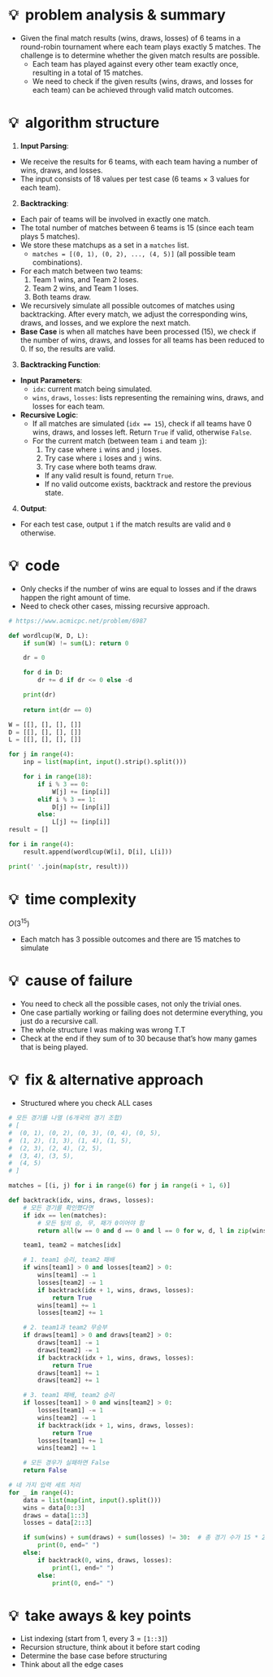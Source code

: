 # 💡  problem analysis & summary

- Given the final match results (wins, draws, losses) of 6 teams in a round-robin tournament where each team plays exactly 5 matches. The challenge is to determine whether the given match results are possible.
    - Each team has played against every other team exactly once, resulting in a total of 15 matches.
    - We need to check if the given results (wins, draws, and losses for each team) can be achieved through valid match outcomes.

# 💡  algorithm structure

1. **Input Parsing**:

- We receive the results for 6 teams, with each team having a number of wins, draws, and losses.
- The input consists of 18 values per test case (6 teams × 3 values for each team).

2. **Backtracking**:

- Each pair of teams will be involved in exactly one match.
- The total number of matches between 6 teams is 15 (since each team plays 5 matches).
- We store these matchups as a set in a `matches` list.
    - `matches = [(0, 1), (0, 2), ..., (4, 5)]` (all possible team combinations).
- For each match between two teams:
    1. Team 1 wins, and Team 2 loses.
    2. Team 2 wins, and Team 1 loses.
    3. Both teams draw.
- We recursively simulate all possible outcomes of matches using backtracking. After every match, we adjust the corresponding wins, draws, and losses, and we explore the next match.
- **Base Case** is when all matches have been processed (15), we check if the number of wins, draws, and losses for all teams has been reduced to 0. If so, the results are valid.

3. **Backtracking Function**:

- **Input Parameters**:
    - `idx`: current match being simulated.
    - `wins`, `draws`, `losses`: lists representing the remaining wins, draws, and losses for each team.
- **Recursive Logic**:
    - If all matches are simulated (`idx == 15`), check if all teams have 0 wins, draws, and losses left. Return `True` if valid, otherwise `False`.
    - For the current match (between team `i` and team `j`):
        1. Try case where `i` wins and `j` loses.
        2. Try case where `i` loses and `j` wins.
        3. Try case where both teams draw.
        - If any valid result is found, return `True`.
        - If no valid outcome exists, backtrack and restore the previous state.

4. **Output**:

- For each test case, output `1` if the match results are valid and `0` otherwise.

# 💡  code

- Only checks if the number of wins are equal to losses and if the draws happen the right amount of time.
- Need to check other cases, missing recursive approach.

```python
# https://www.acmicpc.net/problem/6987

def wordlcup(W, D, L):
    if sum(W) != sum(L): return 0

    dr = 0

    for d in D:
        dr += d if dr <= 0 else -d

    print(dr)
    
    return int(dr == 0)

W = [[], [], [], []]
D = [[], [], [], []]
L = [[], [], [], []]

for j in range(4):
    inp = list(map(int, input().strip().split()))

    for i in range(18):
        if i % 3 == 0:
            W[j] += [inp[i]] 
        elif i % 3 == 1:
            D[j] += [inp[i]]
        else:
            L[j] += [inp[i]]
result = []

for i in range(4):
    result.append(wordlcup(W[i], D[i], L[i]))

print(' '.join(map(str, result)))

```

# 💡  time complexity

$O(3^{15})$

- Each match has 3 possible outcomes and there are 15 matches to simulate

# 💡  cause of failure

- You need to check all the possible cases, not only the trivial ones.
- One case partially working or failing does not determine everything, you just do a recursive call.
- The whole structure I was making was wrong T.T
- Check at the end if they sum of to 30 because that’s how many games that is being played.

# 💡  fix & alternative approach

- Structured where you check ALL cases

```python
# 모든 경기를 나열 (6개국의 경기 조합)
# [
#  (0, 1), (0, 2), (0, 3), (0, 4), (0, 5),  
#  (1, 2), (1, 3), (1, 4), (1, 5),  
#  (2, 3), (2, 4), (2, 5),  
#  (3, 4), (3, 5),  
#  (4, 5)
# ]

matches = [(i, j) for i in range(6) for j in range(i + 1, 6)]

def backtrack(idx, wins, draws, losses):
    # 모든 경기를 확인했다면
    if idx == len(matches):
        # 모든 팀의 승, 무, 패가 0이어야 함
        return all(w == 0 and d == 0 and l == 0 for w, d, l in zip(wins, draws, losses))

    team1, team2 = matches[idx]

    # 1. team1 승리, team2 패배
    if wins[team1] > 0 and losses[team2] > 0:
        wins[team1] -= 1
        losses[team2] -= 1
        if backtrack(idx + 1, wins, draws, losses):
            return True
        wins[team1] += 1
        losses[team2] += 1

    # 2. team1과 team2 무승부
    if draws[team1] > 0 and draws[team2] > 0:
        draws[team1] -= 1
        draws[team2] -= 1
        if backtrack(idx + 1, wins, draws, losses):
            return True
        draws[team1] += 1
        draws[team2] += 1

    # 3. team1 패배, team2 승리
    if losses[team1] > 0 and wins[team2] > 0:
        losses[team1] -= 1
        wins[team2] -= 1
        if backtrack(idx + 1, wins, draws, losses):
            return True
        losses[team1] += 1
        wins[team2] += 1

    # 모든 경우가 실패하면 False
    return False

# 네 가지 입력 세트 처리
for _ in range(4):
    data = list(map(int, input().split()))
    wins = data[0::3] 
    draws = data[1::3]  
    losses = data[2::3] 

    if sum(wins) + sum(draws) + sum(losses) != 30:  # 총 경기 수가 15 * 2 이어야 함 (승 + 무 + 패 = 30)
        print(0, end=" ")
    else:
        if backtrack(0, wins, draws, losses):
            print(1, end=" ")
        else:
            print(0, end=" ")

```

# 💡  take aways & key points

- List indexing (start from 1, every 3 = `[1::3]`)
- Recursion structure, think about it before start coding
- Determine the base case before structuring
- Think about all the edge cases